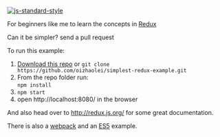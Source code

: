[![js-standard-style](https://img.shields.io/badge/code%20style-standard-brightgreen.svg?style=flat)](http://standardjs.com/)

For beginners like me to learn the concepts in [Redux](https://github.com/rackt/redux)

Can it be simpler? send a pull request

To run this example:

1. [Download this repo](https://github.com/oizhaolei/simplest-redux-example/archive/master.zip) or `git clone https://github.com/oizhaolei/simplest-redux-example.git`
2. From the repo folder run:  
   `npm install`
3. `npm start`
4. open http://localhost:8080/ in the browser

And also head over to http://redux.js.org/ for some great documentation.

There is also a [webpack](https://github.com/oizhaolei/simplest-redux-example/tree/webpack) and an [ES5](https://github.com/oizhaolei/simplest-redux-example/tree/es5) example.
